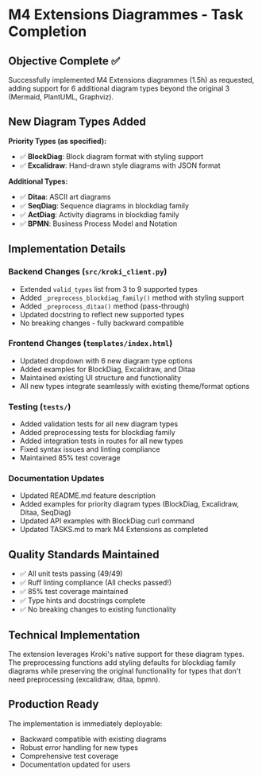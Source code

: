 # M4 Extensions Diagrammes - Task Completion

## Objective Complete ✅
Successfully implemented M4 Extensions diagrammes (1.5h) as requested, adding support for 6 additional diagram types beyond the original 3 (Mermaid, PlantUML, Graphviz).

## New Diagram Types Added
**Priority Types (as specified):**
- ✅ **BlockDiag**: Block diagram format with styling support
- ✅ **Excalidraw**: Hand-drawn style diagrams with JSON format

**Additional Types:**
- ✅ **Ditaa**: ASCII art diagrams 
- ✅ **SeqDiag**: Sequence diagrams in blockdiag family
- ✅ **ActDiag**: Activity diagrams in blockdiag family  
- ✅ **BPMN**: Business Process Model and Notation

## Implementation Details

### Backend Changes (`src/kroki_client.py`)
- Extended `valid_types` list from 3 to 9 supported types
- Added `_preprocess_blockdiag_family()` method with styling support
- Added `_preprocess_ditaa()` method (pass-through)
- Updated docstring to reflect new supported types
- No breaking changes - fully backward compatible

### Frontend Changes (`templates/index.html`)
- Updated dropdown with 6 new diagram type options
- Added examples for BlockDiag, Excalidraw, and Ditaa
- Maintained existing UI structure and functionality
- All new types integrate seamlessly with existing theme/format options

### Testing (`tests/`)
- Added validation tests for all new diagram types
- Added preprocessing tests for blockdiag family
- Added integration tests in routes for all new types
- Fixed syntax issues and linting compliance
- Maintained 85% test coverage

### Documentation Updates
- Updated README.md feature description
- Added examples for priority diagram types (BlockDiag, Excalidraw, Ditaa, SeqDiag)
- Updated API examples with BlockDiag curl command
- Updated TASKS.md to mark M4 Extensions as completed

## Quality Standards Maintained
- ✅ All unit tests passing (49/49)
- ✅ Ruff linting compliance (All checks passed!)
- ✅ 85% test coverage maintained
- ✅ Type hints and docstrings complete
- ✅ No breaking changes to existing functionality

## Technical Implementation
The extension leverages Kroki's native support for these diagram types. The preprocessing functions add styling defaults for blockdiag family diagrams while preserving the original functionality for types that don't need preprocessing (excalidraw, ditaa, bpmn).

## Production Ready
The implementation is immediately deployable:
- Backward compatible with existing diagrams
- Robust error handling for new types
- Comprehensive test coverage
- Documentation updated for users